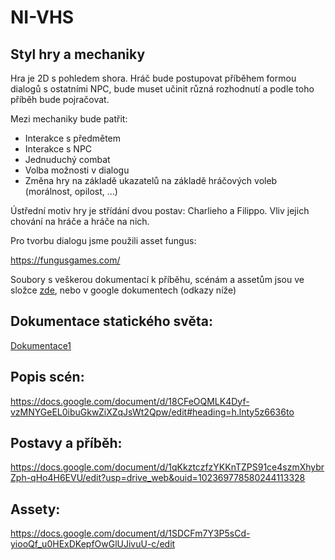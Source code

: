 # NI-VHS

## Styl hry a mechaniky

Hra je 2D s pohledem shora. Hráč bude postupovat příběhem formou dialogů s ostatními NPC, bude muset učinit různá rozhodnutí a podle toho příběh bude pojračovat.

Mezi mechaniky bude patřit: 
*  Interakce s předmětem
*  Interakce s NPC
*  Jednuduchý combat
*  Volba možnosti v dialogu
*  Změna hry na základě ukazatelů na základě hráčových voleb (morálnost, opilost, ...)

Ústřední motiv hry je střídání dvou postav: Charlieho a Filippo. Vliv jejich chování na hráče a hráče na nich. 

Pro tvorbu dialogu jsme použili asset fungus: 

https://fungusgames.com/


Soubory s veškerou dokumentací k příběhu, scénám a assetům jsou ve složce [zde](https://gitlab.fit.cvut.cz/BI-VHS/b201projects/pointless-pointers/tree/master/story_linky), nebo v google dokumentech (odkazy níže)
## Dokumentace statického světa:
[Dokumentace1](https://gitlab.fit.cvut.cz/BI-VHS/b201projects/pointless-pointers/blob/master/dokumentace1.md)
## Popis scén:
https://docs.google.com/document/d/18CFeOQMLK4Dyf-vzMNYGeEL0ibuGkwZiXZqJsWt2Qpw/edit#heading=h.lnty5z6636to

## Postavy a příběh:

https://docs.google.com/document/d/1qKkztczfzYKKnTZPS91ce4szmXhybrZph-qHo4H6EVU/edit?usp=drive_web&ouid=102369778580244113328

## Assety:

https://docs.google.com/document/d/1SDCFm7Y3P5sCd-yiooQf_u0HExDKepfOwGlUJivuU-c/edit

